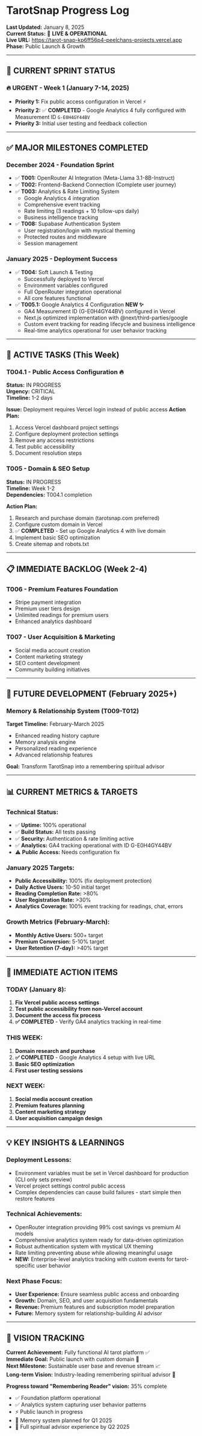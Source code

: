 # TarotSnap Progress Log

**Last Updated:** January 8, 2025  
**Current Status:** 🚀 **LIVE & OPERATIONAL**  
**Live URL:** https://tarot-snap-kp6ff56p4-peelchans-projects.vercel.app  
**Phase:** Public Launch & Growth  

---

## 🎯 **CURRENT SPRINT STATUS**

### **🔥 URGENT - Week 1 (January 7-14, 2025)**
- **Priority 1:** Fix public access configuration in Vercel ⚡
- **Priority 2:** ✅ **COMPLETED** - Google Analytics 4 fully configured with Measurement ID `G-E0H4GY44BV`
- **Priority 3:** Initial user testing and feedback collection

---

## ✅ **MAJOR MILESTONES COMPLETED**

### **December 2024 - Foundation Sprint**
- ✅ **T001:** OpenRouter AI Integration (Meta-Llama 3.1-8B-Instruct)
- ✅ **T002:** Frontend-Backend Connection (Complete user journey)
- ✅ **T003:** Analytics & Rate Limiting System
  - Google Analytics 4 integration
  - Comprehensive event tracking
  - Rate limiting (3 readings + 10 follow-ups daily)
  - Business intelligence tracking
- ✅ **T008:** Supabase Authentication System
  - User registration/login with mystical theming
  - Protected routes and middleware
  - Session management

### **January 2025 - Deployment Success**
- ✅ **T004:** Soft Launch & Testing
  - Successfully deployed to Vercel
  - Environment variables configured
  - Full OpenRouter integration operational
  - All core features functional
- ✅ **T005.1:** Google Analytics 4 Configuration **NEW ✨**
  - GA4 Measurement ID (G-E0H4GY44BV) configured in Vercel
  - Next.js optimized implementation with @next/third-parties/google
  - Custom event tracking for reading lifecycle and business intelligence
  - Real-time analytics operational for user behavior tracking

---

## 🔄 **ACTIVE TASKS (This Week)**

### **T004.1 - Public Access Configuration** 🔥
**Status:** IN PROGRESS  
**Urgency:** CRITICAL  
**Timeline:** 1-2 days  

**Issue:** Deployment requires Vercel login instead of public access
**Action Plan:**
1. Access Vercel dashboard project settings
2. Configure deployment protection settings
3. Remove any access restrictions
4. Test public accessibility
5. Document resolution steps

### **T005 - Domain & SEO Setup**
**Status:** IN PROGRESS  
**Timeline:** Week 1-2  
**Dependencies:** T004.1 completion

**Action Plan:**
1. Research and purchase domain (tarotsnap.com preferred)
2. Configure custom domain in Vercel
3. ✅ **COMPLETED** - Set up Google Analytics 4 with live domain
4. Implement basic SEO optimization
5. Create sitemap and robots.txt

---

## 📋 **IMMEDIATE BACKLOG (Week 2-4)**

### **T006 - Premium Features Foundation**
- Stripe payment integration
- Premium user tiers design
- Unlimited readings for premium users
- Enhanced analytics dashboard

### **T007 - User Acquisition & Marketing**
- Social media account creation
- Content marketing strategy
- SEO content development
- Community building initiatives

---

## 🧠 **FUTURE DEVELOPMENT (February 2025+)**

### **Memory & Relationship System (T009-T012)**
**Target Timeline:** February-March 2025
- Enhanced reading history capture
- Memory analysis engine
- Personalized reading experience
- Advanced relationship features

**Goal:** Transform TarotSnap into a remembering spiritual advisor

---

## 📊 **CURRENT METRICS & TARGETS**

### **Technical Status:**
- ✅ **Uptime:** 100% operational
- ✅ **Build Status:** All tests passing
- ✅ **Security:** Authentication & rate limiting active
- ✅ **Analytics:** GA4 tracking operational with ID G-E0H4GY44BV
- ⚠️ **Public Access:** Needs configuration fix

### **January 2025 Targets:**
- **Public Accessibility:** 100% (fix deployment protection)
- **Daily Active Users:** 10-50 initial target
- **Reading Completion Rate:** >80%
- **User Registration Rate:** >30%
- **Analytics Coverage:** 100% event tracking for readings, chat, errors

### **Growth Metrics (February-March):**
- **Monthly Active Users:** 500+ target
- **Premium Conversion:** 5-10% target
- **User Retention (7-day):** >40% target

---

## 🚨 **IMMEDIATE ACTION ITEMS**

### **TODAY (January 8):**
1. **Fix Vercel public access settings**
2. **Test public accessibility from non-Vercel account**
3. **Document the access fix process**
4. **✅ COMPLETED** - Verify GA4 analytics tracking in real-time

### **THIS WEEK:**
1. **Domain research and purchase**
2. **✅ COMPLETED** - Google Analytics 4 setup with live URL 
3. **Basic SEO optimization**
4. **First user testing sessions**

### **NEXT WEEK:**
1. **Social media account creation**
2. **Premium features planning**
3. **Content marketing strategy**
4. **User acquisition campaign design**

---

## 💡 **KEY INSIGHTS & LEARNINGS**

### **Deployment Lessons:**
- Environment variables must be set in Vercel dashboard for production (CLI only sets preview)
- Vercel project settings control public access
- Complex dependencies can cause build failures - start simple then restore features

### **Technical Achievements:**
- OpenRouter integration providing 99% cost savings vs premium AI models
- Comprehensive analytics system ready for data-driven optimization
- Robust authentication system with mystical UX theming
- Rate limiting preventing abuse while allowing meaningful usage
- **NEW:** Enterprise-level analytics tracking with custom events for tarot-specific user behavior

### **Next Phase Focus:**
- **User Experience:** Ensure seamless public access and onboarding
- **Growth:** Domain, SEO, and user acquisition fundamentals
- **Revenue:** Premium features and subscription model preparation
- **Future:** Memory system for relationship-building AI advisor

---

## 🎯 **VISION TRACKING**

**Current Achievement:** Fully functional AI tarot platform ✅  
**Immediate Goal:** Public launch with custom domain 🎯  
**Next Milestone:** Sustainable user base and revenue stream 📈  
**Long-term Vision:** Industry-leading remembering spiritual advisor 🔮  

**Progress toward "Remembering Reader" vision:** 35% complete
- ✅ Foundation platform operational
- ✅ Analytics system capturing user behavior patterns
- ⚡ Public launch in progress  
- 📅 Memory system planned for Q1 2025
- 🔮 Full spiritual advisor experience by Q2 2025 